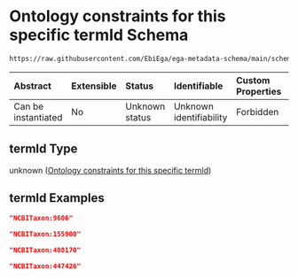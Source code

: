 # Ontology constraints for this specific termId Schema

```txt
https://raw.githubusercontent.com/EbiEga/ega-metadata-schema/main/schemas/EGA.common-definitions.json#/$defs/organismDescriptor/properties/organismTaxon/properties/termId
```



| Abstract            | Extensible | Status         | Identifiable            | Custom Properties | Additional Properties | Access Restrictions | Defined In                                                                                           |
| :------------------ | :--------- | :------------- | :---------------------- | :---------------- | :-------------------- | :------------------ | :--------------------------------------------------------------------------------------------------- |
| Can be instantiated | No         | Unknown status | Unknown identifiability | Forbidden         | Allowed               | none                | [EGA.common-definitions.json\*](../../../schemas/EGA.common-definitions.json "open original schema") |

## termId Type

unknown ([Ontology constraints for this specific termId](ega-4-defs-organism-obi0100026-descriptor-block-properties-ncbi-taxon-of-the-organism-properties-ontology-constraints-for-this-specific-termid.md))

## termId Examples

```json
"NCBITaxon:9606"
```

```json
"NCBITaxon:155900"
```

```json
"NCBITaxon:408170"
```

```json
"NCBITaxon:447426"
```
